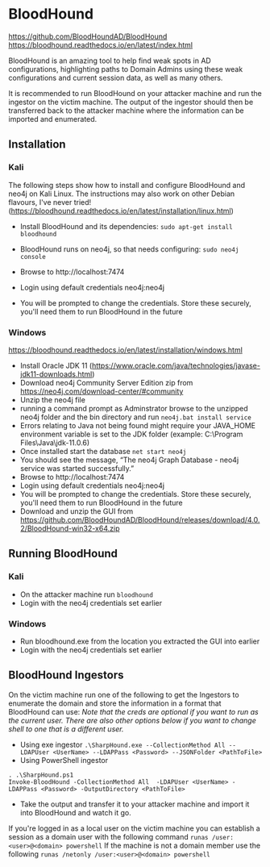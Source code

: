 # BloodHound
https://github.com/BloodHoundAD/BloodHound
https://bloodhound.readthedocs.io/en/latest/index.html

BloodHound is an amazing tool to help find weak spots in AD configurations, highlighting paths to Domain Admins using these weak configurations and current session data, as well as many others.

It is recommended to run BloodHound on your attacker machine and run the ingestor on the victim machine. The output of the ingestor should then be transferred back to the attacker machine where the information can be imported and enumerated.

## Installation
### Kali
The following steps show how to install and configure BloodHound and neo4j on Kali Linux. The instructions may also work on other Debian flavours, I've never tried! (https://bloodhound.readthedocs.io/en/latest/installation/linux.html)

 - Install BloodHound and its dependencies:
 `sudo apt-get install bloodhound`
 
  - BloodHound runs on neo4j, so that needs configuring:
`sudo neo4j console`

 - Browse to http://localhost:7474
 - Login using default credentials neo4j:neo4j
 - You will be prompted to change the credentials. Store these securely, you'll need them to run BloodHound in the future

### Windows
https://bloodhound.readthedocs.io/en/latest/installation/windows.html
 - Install Oracle JDK 11 (https://www.oracle.com/java/technologies/javase-jdk11-downloads.html)
 - Download neo4j Community Server Edition zip from https://neo4j.com/download-center/#community
 - Unzip the neo4j file
 - running a command prompt as Adminstrator browse to the unzipped neo4j folder and the bin directory and run
`neo4j.bat install service`
 - Errors relating to Java not being found might require your JAVA\_HOME environment variable is set to the JDK folder (example: C:\\Program Files\\Java\\jdk-11.0.6)
 - Once installed start the database
`net start neo4j`
 - You should see the message, “The neo4j Graph Database - neo4j service was started successfully.”
 - Browse to http://localhost:7474
 - Login using default credentials neo4j:neo4j
 - You will be prompted to change the credentials. Store these securely, you'll need them to run BloodHound in the future
 - Download and unzip the GUI from https://github.com/BloodHoundAD/BloodHound/releases/download/4.0.2/BloodHound-win32-x64.zip

## Running BloodHound
### Kali
- On the attacker machine run
`bloodhound`
 - Login with the neo4j credentials set earlier

### Windows
 - Run bloodhound.exe from the location you extracted the GUI into earlier
 - Login with the neo4j credentials set earlier

## BloodHound Ingestors
On the victim machine run one of the following to get the Ingestors to enumerate the domain and store the information in a format that BloodHound can use:
*Note that the creds are optional if you want to run as the current user. There are also other options below if you want to change shell to one that is a different user.*
- Using exe ingestor
`.\SharpHound.exe --CollectionMethod All --LDAPUser <UserName> --LDAPPass <Password> --JSONFolder <PathToFile>`
 - Using PowerShell ingestor
```
. .\SharpHound.ps1
Invoke-BloodHound -CollectionMethod All  -LDAPUser <UserName> -LDAPPass <Password> -OutputDirectory <PathToFile>
```
 - Take the output and transfer it to your attacker machine and import it into BloodHound and watch it go.

If you're logged in as a local user on the victim machine you can establish a session as a domain user with the following command
`runas /user:<user>@<domain> powershell`
If the machine is not a domain member use the following
`runas /netonly /user:<user>@<domain> powershell`